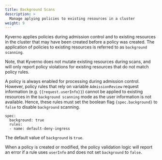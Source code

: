 ```yaml
---
title: Background Scans 
description: >
  Manage aplying policies to existing resources in a cluster
weight: 9
---
```


Kyverno applies policies during admission control and to existing resources in the cluster that may have been created before a policy was created. The application of policies to existing resources is referred to as `background scanning`. 

Note, that Kyverno does not mutate existing resources during scans, and will only report policy violations for existing resources that do not match policy rules.

A policy is always enabled for processing during admission control. However, policy rules that rely on variable ``AdmissionReview`` request information (e.g. `{{request.userInfo}}`) cannot be applied to existing resources in the `background scanning` mode as the user information is not available. Hence, these rules must set the boolean flag `{spec.background}` to `false` to disable `background` scanning.

```
spec:
  background: true
  rules:
  - name: default-deny-ingress
```

The default value of `background` is `true`. 

When a policy is created or modified, the policy validation logic will report an error if a rule uses `userInfo` and does not set `background` to `false`.

